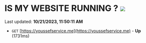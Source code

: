# IS MY WEBSITE RUNNING ? [![](https://img.shields.io/static/v1?label=Sponsor&message=%E2%9D%A4&logo=GitHub&color=%23fe8e86)](https://github.com/sponsors/<username>)

Last updated: **10/21/2023, 11:50:11 AM**

- `GET` [https://youssefservice.me](https://youssefservice.me) - **Up** (1731ms)
